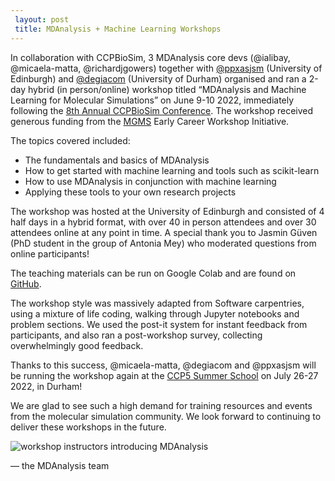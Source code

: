```yaml
---
 layout: post
 title: MDAnalysis + Machine Learning Workshops 
---
```

 
In collaboration with CCPBioSim, 3 MDAnalysis core devs (@ialibay, @micaela-matta, @richardjgowers) together with [@ppxasjsm](https://mey-research.org) (University of Edinburgh) and [@degiacom](https://degiacomi.org) (University of Durham) organised and ran a 2-day hybrid (in person/online) workshop titled “MDAnalysis and Machine Learning for Molecular Simulations” on June 9-10 2022, immediately following the [8th Annual CCPBioSim Conference](https://web.cvent.com/event/7f574af0-1953-4a86-ab63-6334c7705ac8/summary).
 The workshop received generous funding from the [MGMS](https://www.mgms.org/WordPress/) Early Career Workshop Initiative.

The topics covered included: 
- The fundamentals and basics of MDAnalysis
- How to get started with machine learning and tools such as scikit-learn
- How to use MDAnalysis in conjunction with machine learning
- Applying these tools to your own research projects

The workshop was hosted at the University of Edinburgh and consisted of 4 half days in a hybrid format, with over 40 in person attendees and over 30 attendees online at any point in time. A special thank you to Jasmin Güven (PhD student in the group of Antonia Mey) who moderated questions from online participants!
 
The teaching materials can be run on Google Colab and are found on [GitHub](https://github.com/MDAnalysis/WorkshopMDMLEdinburgh2022).

The workshop style was massively adapted from Software carpentries, using a mixture of life coding, walking through Jupyter notebooks and problem sections. We used the post-it system for instant feedback from participants, and also ran a post-workshop survey, collecting overwhelmingly good feedback.

Thanks to this success, @micaela-matta, @degiacom and @ppxasjsm will be running the workshop again at the [CCP5 Summer School](https://summer2022.ccp5.ac.uk/#projects_bio) on July 26-27 2022, in Durham! 

We are glad to see such a high demand for training resources and events from the molecular simulation community. We look forward to continuing to deliver these workshops in the future.
 
![workshop instructors introducing MDAnalysis](/public/images/workshop_edinburgh.png)
 
  — the MDAnalysis team
 
